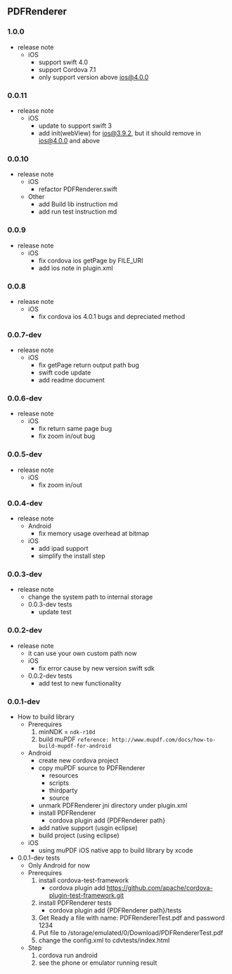 ## PDFRenderer
### 1.0.0
* release note
	* iOS
		* support swift 4.0
		* support Cordova 7.1
		* only support version above ios@4.0.0

### 0.0.11
* release note
	* iOS
		* update to support swift 3
		* add init(webView) for ios@3.9.2, but it should remove in ios@4.0.0 and above

### 0.0.10
* release note
	* iOS
		* refactor PDFRenderer.swift
	* Other
		* add Build lib instruction md
		* add run test instruction md

### 0.0.9
* release note
	* iOS
		* fix cordova ios getPage by FILE_URI
		* add ios note in plugin.xml

### 0.0.8
* release note
	* iOS
		* fix cordova ios 4.0.1 bugs and depreciated method

### 0.0.7-dev
* release note
	* iOS
		* fix getPage return output path bug
		* swift code update
		* add readme document

### 0.0.6-dev
* release note
	* iOS
		* fix return same page bug
		* fix zoom in/out bug

### 0.0.5-dev
* release note
	* iOS
		* fix zoom in/out

### 0.0.4-dev
* release note
	* Android
		* fix memory usage overhead at bitmap
	* iOS
		*  add ipad support
		*  simplify the install step

### 0.0.3-dev
* release note
	* change the system path to internal storage
	* 0.0.3-dev tests
		* update test

### 0.0.2-dev
* release note
	* it can use your own custom path now
	* iOS
		* fix error cause by new version swift sdk
	* 0.0.2-dev tests
		* add test to new functionality

### 0.0.1-dev
* How to build library
	* Prerequires
		1. minNDK = `ndk-r10d`
		2. build muPDF `reference: http://www.mupdf.com/docs/how-to-build-mupdf-for-android`
	* Android
		* create new cordova project
		* copy muPDF source to PDFRenderer
			- resources
			- scripts
			- thirdparty
			- source
		* unmark PDFRenderer jni directory under plugin.xml
		* install PDFRenderer
			- cordova plugin add {PDFRenderer path}
		* add native support (usgin eclipse)
		* build project (using eclipse)
	* iOS
		* using muPDF iOS native app to build library by xcode 
* 0.0.1-dev tests
	* Only Android for now
	* Prerequires
		1. install cordova-test-framework
			- cordova plugin add https://github.com/apache/cordova-plugin-test-framework.git
		2. install PDFRenderer tests 
			- cordova plugin add {PDFRenderer path}/tests
		3. Get Ready a file with name: PDFRendererTest.pdf and password 1234
		4. Put file to /storage/emulated/0/Download/PDFRendererTest.pdf
		5. change the config.xml to cdvtests/index.html
	* Step
		1. cordova run android
		2. see the phone or emulator running result

		
